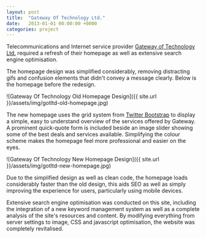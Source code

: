 ```yaml
---
layout: post
title:  "Gateway Of Technology Ltd."
date:   2013-01-01 00:00:00 +0000
categories: project
---
```

Telecommunications and Internet service provider [Gateway of Technology Ltd.](http://www.gotltd.co.uk/) required a refresh of their homepage as well as extensive search engine optimisation.

The homepage design was simplified considerably, removing distracting gifs and confusion elements that didn't convey a message clearly. Below is the homepage before the redesign.

![Gateway Of Technology Old Homepage Design]({{ site.url }}/assets/img/gotltd-old-homepage.jpg)

The new homepage uses the grid system from [Twitter Bootstrap](http://getbootstrap.com/) to display a simple, easy to understand overview of the services offered by Gateway. A prominent quick-quote form is included beside an image slider showing some of the best deals and services available. Simplifying the colour scheme makes the homepage feel more professional and easier on the eyes.

![Gateway Of Technology New Homepage Design]({{ site.url }}/assets/img/gotltd-new-homepage.jpg)

Due to the simplified design as well as clean code, the homepage loads considerably faster than the old design, this aids SEO as well as simply improving the experience for users, particularly using mobile devices.

Extensive search engine optimisation was conducted on this site, including the integration of a new keyword management system as well as a complete analysis of the site's resources and content. By modifying everything from server settings to image, CSS and javascript optimisation, the website was completely revitalised.